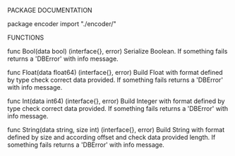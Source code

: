 PACKAGE DOCUMENTATION

package encoder
    import "./encoder/"


FUNCTIONS

func Bool(data bool) (interface{}, error)
    Serialize Boolean. If something fails returns a 'DBError' with info
    message.

func Float(data float64) (interface{}, error)
    Build Float with format defined by type check correct data provided. If
    something fails returns a 'DBError' with info message.

func Int(data int64) (interface{}, error)
    Build Integer with format defined by type check correct data provided.
    If something fails returns a 'DBError' with info message.

func String(data string, size int) (interface{}, error)
    Build String with format defined by size and according offset and check
    data provided length. If something fails returns a 'DBError' with info
    message.

